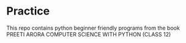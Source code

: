# Practice
This repo contains python beginner friendly programs from the book PREETI ARORA COMPUTER SCIENCE WITH PYTHON (CLASS 12)
